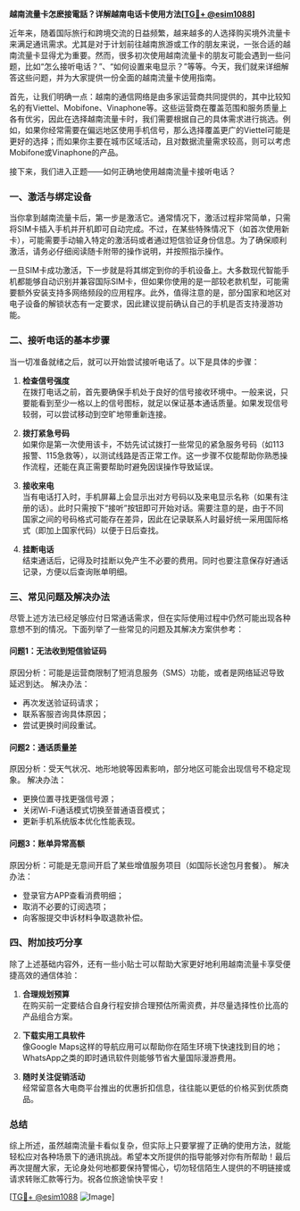 **越南流量卡怎麽接電話？详解越南电话卡使用方法[[TG💪+ @esim1088](https://t.me/s/esim1088)]**

近年来，随着国际旅行和跨境交流的日益频繁，越来越多的人选择购买境外流量卡来满足通讯需求。尤其是对于计划前往越南旅游或工作的朋友来说，一张合适的越南流量卡显得尤为重要。然而，很多初次使用越南流量卡的朋友可能会遇到一些问题，比如“怎么接听电话？”、“如何设置来电显示？”等等。今天，我们就来详细解答这些问题，并为大家提供一份全面的越南流量卡使用指南。

首先，让我们明确一点：越南的通信网络是由多家运营商共同提供的，其中比较知名的有Viettel、Mobifone、Vinaphone等。这些运营商在覆盖范围和服务质量上各有优劣，因此在选择越南流量卡时，我们需要根据自己的具体需求进行挑选。例如，如果你经常需要在偏远地区使用手机信号，那么选择覆盖更广的Viettel可能是更好的选择；而如果你主要在城市区域活动，且对数据流量需求较高，则可以考虑Mobifone或Vinaphone的产品。

接下来，我们进入正题——如何正确地使用越南流量卡接听电话？

### 一、激活与绑定设备

当你拿到越南流量卡后，第一步是激活它。通常情况下，激活过程非常简单，只需将SIM卡插入手机并开机即可自动完成。不过，在某些特殊情况下（如首次使用新卡），可能需要手动输入特定的激活码或者通过短信验证身份信息。为了确保顺利激活，请务必仔细阅读随卡附带的操作说明，并按照指示操作。

一旦SIM卡成功激活，下一步就是将其绑定到你的手机设备上。大多数现代智能手机都能够自动识别并兼容国际SIM卡，但如果你使用的是一部较老款机型，可能需要额外安装支持多网络频段的应用程序。此外，值得注意的是，部分国家和地区对电子设备的解锁状态有一定要求，因此建议提前确认自己的手机是否支持漫游功能。

### 二、接听电话的基本步骤

当一切准备就绪之后，就可以开始尝试接听电话了。以下是具体的步骤：

1. **检查信号强度**  
   在拨打电话之前，首先要确保手机处于良好的信号接收环境中。一般来说，只要能看到至少一格以上的信号图标，就足以保证基本通话质量。如果发现信号较弱，可以尝试移动到空旷地带重新连接。

2. **拨打紧急号码**  
   如果你是第一次使用该卡，不妨先试试拨打一些常见的紧急服务号码（如113报警、115急救等），以测试线路是否正常工作。这一步骤不仅能帮助你熟悉操作流程，还能在真正需要帮助时避免因误操作导致延误。

3. **接收来电**  
   当有电话打入时，手机屏幕上会显示出对方号码以及来电显示名称（如果有注册的话）。此时只需按下“接听”按钮即可开始对话。需要注意的是，由于不同国家之间的号码格式可能存在差异，因此在记录联系人时最好统一采用国际格式（即加上国家代码）以便于日后查找。

4. **挂断电话**  
   结束通话后，记得及时挂断以免产生不必要的费用。同时也要注意保存好通话记录，方便以后查询账单明细。

### 三、常见问题及解决办法

尽管上述方法已经足够应付日常通话需求，但在实际使用过程中仍然可能出现各种意想不到的情况。下面列举了一些常见的问题及其解决方案供参考：

#### 问题1：无法收到短信验证码
原因分析：可能是运营商限制了短消息服务（SMS）功能，或者是网络延迟导致延迟到达。
解决办法：
- 再次发送验证码请求；
- 联系客服咨询具体原因；
- 尝试更换时间段重试。

#### 问题2：通话质量差
原因分析：受天气状况、地形地貌等因素影响，部分地区可能会出现信号不稳定现象。
解决办法：
- 更换位置寻找更强信号源；
- 关闭Wi-Fi通话模式切换至普通语音模式；
- 更新手机系统版本优化性能表现。

#### 问题3：账单异常高额
原因分析：可能是无意间开启了某些增值服务项目（如国际长途包月套餐）。
解决办法：
- 登录官方APP查看消费明细；
- 取消不必要的订阅选项；
- 向客服提交申诉材料争取退款补偿。

### 四、附加技巧分享

除了上述基础内容外，还有一些小贴士可以帮助大家更好地利用越南流量卡享受便捷高效的通信体验：

1. **合理规划预算**  
   在购买前一定要结合自身行程安排合理预估所需资费，并尽量选择性价比高的产品组合方案。

2. **下载实用工具软件**  
   像Google Maps这样的导航应用可以帮助你在陌生环境下快速找到目的地；WhatsApp之类的即时通讯软件则能够节省大量国际漫游费用。

3. **随时关注促销活动**  
   经常留意各大电商平台推出的优惠折扣信息，往往能以更低的价格买到优质商品。

### 总结

综上所述，虽然越南流量卡看似复杂，但实际上只要掌握了正确的使用方法，就能轻松应对各种场景下的通讯挑战。希望本文所提供的指导能够对你有所帮助！最后再次提醒大家，无论身处何地都要保持警惕心，切勿轻信陌生人提供的不明链接或请求转账汇款等行为。祝各位旅途愉快平安！

[[TG💪+ @esim1088](https://t.me/s/esim1088) ![Image](https://i.postimg.cc/4NQfJmqS/Snipaste-2025-05-13-00-14-12.png)]